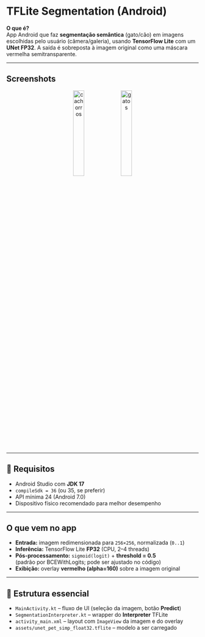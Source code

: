 # TFLite Segmentation (Android)

**O que é?**  
App Android que faz **segmentação semântica** (gato/cão) em imagens escolhidas pelo usuário (câmera/galeria), usando **TensorFlow Lite** com um **UNet FP32**. A saída é sobreposta à imagem original como uma máscara vermelha semitransparente.

---

## Screenshots
<p align="center">
  <img src="https://github.com/user-attachments/assets/034ce543-baa9-44aa-8cee-ae4ae6b7d0d0" alt="cachorros" width="24%" />
  <img src="https://github.com/user-attachments/assets/4b560176-ad55-4703-90df-6bda768d20ee" alt="gatos" width="24%" />
</p>

---

## 🔧 Requisitos

- Android Studio com **JDK 17**
- `compileSdk = 36` (ou 35, se preferir)
- API mínima 24 (Android 7.0)
- Dispositivo físico recomendado para melhor desempenho

---

## O que vem no app

- **Entrada:** imagem redimensionada para `256×256`, normalizada (`0..1`)
- **Inferência:** TensorFlow Lite **FP32** (CPU, 2–4 threads)
- **Pós-processamento:** `sigmoid(logit)` + **threshold = 0.5**  
  (padrão por BCEWithLogits; pode ser ajustado no código)
- **Exibição:** overlay **vermelho (alpha=160)** sobre a imagem original

---

## 📁 Estrutura essencial

- `MainActivity.kt` – fluxo de UI (seleção da imagem, botão **Predict**)  
- `SegmentationInterpreter.kt` – wrapper do **Interpreter** TFLite  
- `activity_main.xml` – layout com `ImageView` da imagem e do overlay  
- `assets/unet_pet_simp_float32.tflite` – modelo a ser carregado
